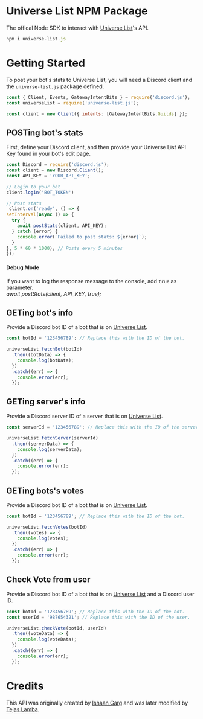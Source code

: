 # Universe List NPM Package
The offical Node SDK to interact with [Universe List](https://universe-list.xyz)'s API.

```js
npm i universe-list.js
```

# Getting Started
To post your bot's stats to Universe List, you will need a Discord client and the `universe-list.js` package defined.

```js
const { Client, Events, GatewayIntentBits } = require('discord.js');
const universeList = require('universe-list.js');

const client = new Client({ intents: [GatewayIntentBits.Guilds] });

```


## POSTing bot's stats
First, define your Discord client, and then provide your Universe List API Key found in your bot's edit page.


```js
const Discord = require('discord.js');
const client = new Discord.Client();
const API_KEY = 'YOUR_API_KEY';

// Login to your bot
client.login('BOT_TOKEN')

// Post stats 
 client.on('ready', () => {
setInterval(async () => {
  try {
    await postStats(client, API_KEY);
  } catch (error) {
    console.error(`Failed to post stats: ${error}`);
  }
}, 5 * 60 * 1000); // Posts every 5 minutes
});

```

#### Debug Mode
If you want to log the response message to the console, add `true` as parameter. <br>
*await postStats(client, API_KEY, true);*

## GETing bot's info
Provide a Discord bot ID of a bot that is on [Universe List](https://universe-list.xyz).

```js
const botId = '123456789'; // Replace this with the ID of the bot.

universeList.fetchBot(botId)
  .then((botData) => {
    console.log(botData);
  })
  .catch((err) => {
    console.error(err);
  });
```

## GETing server's info
Provide a Discord server ID of a server that is on [Universe List](https://universe-list.xyz/servers).

```js
const serverId = '123456789'; // Replace this with the ID of the server.

universeList.fetchServer(serverId)
  .then((serverData) => {
    console.log(serverData);
  })
  .catch((err) => {
    console.error(err);
  });
```


## GETing bots's votes
Provide a Discord bot ID of a bot that is on [Universe List](https://universe-list.xyz).

```js
const botId = '123456789'; // Replace this with the ID of the bot.

universeList.fetchVotes(botId)
  .then((votes) => {
    console.log(votes);
  })
  .catch((err) => {
    console.error(err);
  });
```

## Check Vote from user
Provide a Discord bot ID of a bot that is on [Universe List](https://universe-list.xyz) and a Discord user ID.

```js
const botId = '123456789'; // Replace this with the ID of the bot.
const userId = '987654321'; // Replace this with the ID of the user.

universeList.checkVote(botId, userId)
  .then((voteData) => {
    console.log(voteData);
  })
  .catch((err) => {
    console.error(err);
  });

```

# Credits
This API was originally created by [Ishaan Garg](https://ishaantek.com) and was later modified by [Tejas Lamba](https://github.com/TejasLamba2006).